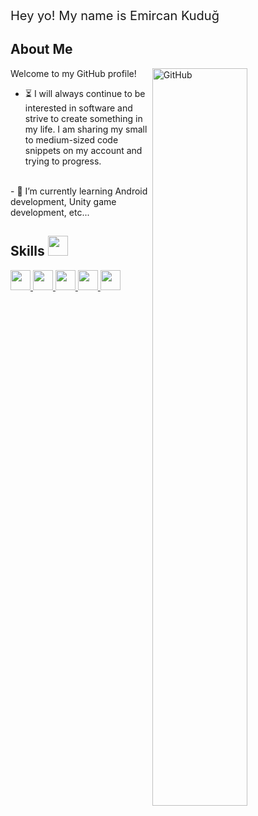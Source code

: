 <div style='font-size:20px'>Hey yo! My name is Emircan Kuduğ</div>

<h2>About Me</h2>

<img width="55%" align="right" alt="GitHub" src="https://raw.githubusercontent.com/rahulbanerjee26/githubProfileReadmeGenerator/47a1a7b035154ce002fffc42e803b6ca8acbc4f3/gifs/git-header.svg" />
<p>Welcome to my GitHub profile!</p>

- ⏳ I will always continue to be interested in software and strive to create something in my life. I am sharing my small to medium-sized code snippets on my account and trying to progress.
<br>
- 🔭 I’m currently learning Android development, Unity game development, etc...

<h2>Skills <img src="https://raw.githubusercontent.com/rahulbanerjee26/githubAboutMeGenerator/main/gifs/code.gif" width="32px" height="32px"></h2>

<a href="https://github.com/lxyerx?tab=repositories&q=&type=&language=python&sort=">
  <img width='32px' height='32px' src='https://raw.githubusercontent.com/rahulbanerjee26/githubAboutMeGenerator/main/icons/python.svg'>
</a>
<a href="https://github.com/lxyerx?tab=repositories&q=&type=&language=c&sort=">
  <img width='32px' height='32px' src='https://raw.githubusercontent.com/rahulbanerjee26/githubAboutMeGenerator/main/icons/c.svg'>
</a>
<a href="https://github.com/lxyerx?tab=repositories&q=&type=&language=cpp&sort=">
  <img width='32px' height='32px' src='https://raw.githubusercontent.com/rahulbanerjee26/githubAboutMeGenerator/main/icons/cpp.svg'>
</a>
<a href="https://github.com/lxyerx?tab=repositories&q=&type=&language=java&sort=">
  <img width='32px' height='32px' src='https://raw.githubusercontent.com/rahulbanerjee26/githubAboutMeGenerator/main/icons/java.svg'>
</a>
<a href="https://github.com/lxyerx?tab=repositories&q=&type=&language=photoshop&sort=">
  <img width='32px' height='32px' src='https://raw.githubusercontent.com/rahulbanerjee26/githubAboutMeGenerator/main/icons/photoshop.svg'>
</a>

<br>
